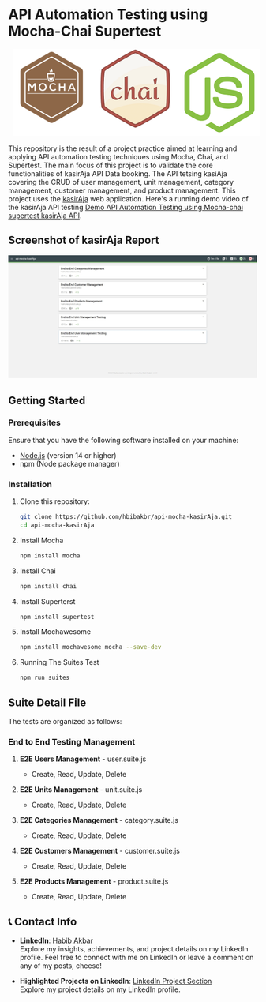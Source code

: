 # API Automation Testing using Mocha-Chai Supertest

<p align="center">
    <img src="mochawesome-report/mocha-chai.png" alt="Mocha-chai" width="500" style="margin-left: 10px;" >
</p>

This repository is the result of a project practice aimed at learning and applying API automation testing techniques using Mocha, Chai, and Supertest. The main focus of this project is to validate the core functionalities of kasirAja API Data booking. The API tetsing kasiAja covering the CRUD of user management, unit management, category management, customer management, and product management. This project uses the [kasirAja](https://kasirdemo.belajarqa.com/login) web application. Here's a running demo video of the kasirAja API testing [Demo API Automation Testing using Mocha-chai supertest kasirAja API](https://youtu.be/ydoSqfdE8hc).

## Screenshot of kasirAja Report

![Mochawesome Report](mochawesome-report/screenshots/mochawesome-reporter.jpg)

## Getting Started

### Prerequisites

Ensure that you have the following software installed on your machine:

- [Node.js](https://nodejs.org/) (version 14 or higher)
- npm (Node package manager)

### Installation

1. Clone this repository:

   ```bash
   git clone https://github.com/hbibakbr/api-mocha-kasirAja.git
   cd api-mocha-kasirAja
   ```
2. Install Mocha
    ```bash
    npm install mocha
    ```
3. Install Chai
    ```bash
    npm install chai
    ```
4. Install Superterst
    ```bash
    npm install supertest
    ```
5. Install Mochawesome
    ```bash
    npm install mochawesome mocha --save-dev
    ```
6. Running The Suites Test
    ```bash
    npm run suites
    ```

## Suite Detail File

The tests are organized as follows:

### End to End Testing Management
1. **E2E Users Management** - user.suite.js
    - Create, Read, Update, Delete
    
1. **E2E Units Management** - unit.suite.js
    - Create, Read, Update, Delete

1. **E2E Categories Management** - category.suite.js
    - Create, Read, Update, Delete

1. **E2E Customers Management** - customer.suite.js
    - Create, Read, Update, Delete

1. **E2E Products Management** - product.suite.js
    - Create, Read, Update, Delete

## 📞 Contact Info

- **LinkedIn**: [Habib Akbar](https://www.linkedin.com/in/hbibakbr/)  
  Explore my insights, achievements, and project details on my LinkedIn profile. Feel free to connect with me on LinkedIn or leave a comment on any of my posts, cheese!

- **Highlighted Projects on LinkedIn**: [LinkedIn Project Section](https://www.linkedin.com/in/hbibakbr/details/projects/)  
  Explore my project details on my LinkedIn profile.
